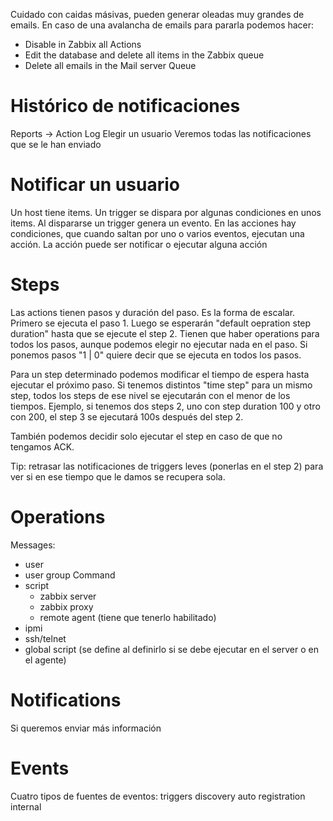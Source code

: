 Cuidado con caidas másivas, pueden generar oleadas muy grandes de emails.
En caso de una avalancha de emails para pararla podemos hacer:
- Disable in Zabbix all Actions
- Edit the database and delete all items in the Zabbix queue
- Delete all emails in the Mail server Queue


# Histórico de notificaciones
Reports -> Action Log
Elegir un usuario
Veremos todas las notificaciones que se le han enviado


# Notificar un usuario
Un host tiene items.
Un trigger se dispara por algunas condiciones en unos items.
Al dispararse un trigger genera un evento.
En las acciones hay condiciones, que cuando saltan por uno o varios eventos, ejecutan una acción.
La acción puede ser notificar o ejecutar alguna acción


# Steps
Las actions tienen pasos y duración del paso.
Es la forma de escalar.
Primero se ejecuta el paso 1.
Luego se esperarán "default oepration step duration" hasta que se ejecute el step 2.
Tienen que haber operations para todos los pasos, aunque podemos elegir no ejecutar nada en el paso.
Si ponemos pasos "1 | 0" quiere decir que se ejecuta en todos los pasos.

Para un step determinado podemos modificar el tiempo de espera hasta ejecutar el próximo paso.
Si tenemos distintos "time step" para un mismo step, todos los steps de ese nivel se ejecutarán con el menor de los tiempos.
Ejemplo, si tenemos dos steps 2, uno con step duration 100 y otro con 200, el step 3 se ejecutará 100s después del step 2.

También podemos decidir solo ejecutar el step en caso de que no tengamos ACK.

Tip: retrasar las notificaciones de triggers leves (ponerlas en el step 2) para ver si en ese tiempo que le damos se recupera sola.


# Operations
Messages:
  - user
  - user group
Command
  - script
    - zabbix server
    - zabbix proxy
    - remote agent (tiene que tenerlo habilitado)
  - ipmi
  - ssh/telnet
  - global script (se define al definirlo si se debe ejecutar en el server o en el agente)


# Notifications
Si queremos enviar más información


# Events
Cuatro tipos de fuentes de eventos:
  triggers
  discovery
  auto registration
  internal

